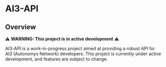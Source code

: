 # AI3-API

## Overview

⚠️ **WARNING: This project is in active development** ⚠️

AI3-API is a work-in-progress project aimed at providing a robust API for AI3 (Autonomys Network) developers. This project is currently under active development, and features are subject to change.
